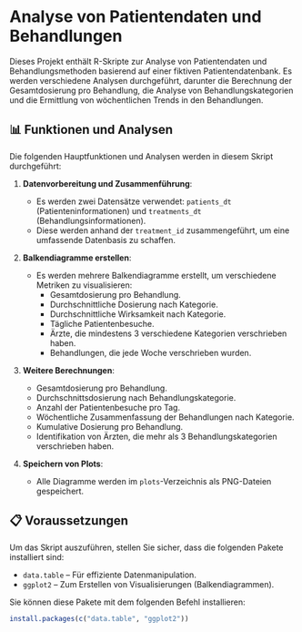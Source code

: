 # Analyse von Patientendaten und Behandlungen

Dieses Projekt enthält R-Skripte zur Analyse von Patientendaten und Behandlungsmethoden basierend auf einer fiktiven Patientendatenbank. Es werden verschiedene Analysen durchgeführt, darunter die Berechnung der Gesamtdosierung pro Behandlung, die Analyse von Behandlungskategorien und die Ermittlung von wöchentlichen Trends in den Behandlungen.

## 📊 Funktionen und Analysen

Die folgenden Hauptfunktionen und Analysen werden in diesem Skript durchgeführt:

1. **Datenvorbereitung und Zusammenführung**:
   - Es werden zwei Datensätze verwendet: `patients_dt` (Patienteninformationen) und `treatments_dt` (Behandlungsinformationen).
   - Diese werden anhand der `treatment_id` zusammengeführt, um eine umfassende Datenbasis zu schaffen.

2. **Balkendiagramme erstellen**:
   - Es werden mehrere Balkendiagramme erstellt, um verschiedene Metriken zu visualisieren:
     - Gesamtdosierung pro Behandlung.
     - Durchschnittliche Dosierung nach Kategorie.
     - Durchschnittliche Wirksamkeit nach Kategorie.
     - Tägliche Patientenbesuche.
     - Ärzte, die mindestens 3 verschiedene Kategorien verschrieben haben.
     - Behandlungen, die jede Woche verschrieben wurden.

3. **Weitere Berechnungen**:
   - Gesamtdosierung pro Behandlung.
   - Durchschnittsdosierung nach Behandlungskategorie.
   - Anzahl der Patientenbesuche pro Tag.
   - Wöchentliche Zusammenfassung der Behandlungen nach Kategorie.
   - Kumulative Dosierung pro Behandlung.
   - Identifikation von Ärzten, die mehr als 3 Behandlungskategorien verschrieben haben.

4. **Speichern von Plots**:
   - Alle Diagramme werden im `plots`-Verzeichnis als PNG-Dateien gespeichert.

## 📋 Voraussetzungen

Um das Skript auszuführen, stellen Sie sicher, dass die folgenden Pakete installiert sind:

- `data.table` – Für effiziente Datenmanipulation.
- `ggplot2` – Zum Erstellen von Visualisierungen (Balkendiagrammen).
  
Sie können diese Pakete mit dem folgenden Befehl installieren:

```r
install.packages(c("data.table", "ggplot2"))

